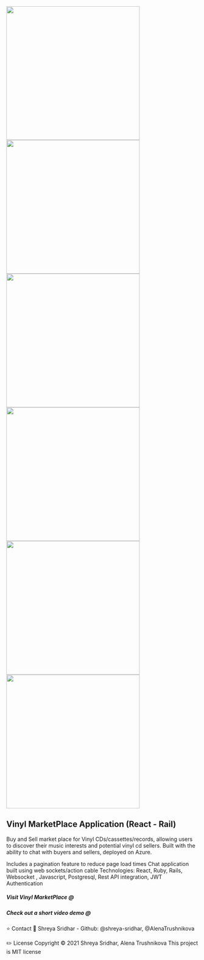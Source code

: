 <img src="https://user-images.githubusercontent.com/19844780/120867421-c0534f80-c546-11eb-9df2-4e6fca807783.PNG" width="350">
<img src="https://user-images.githubusercontent.com/19844780/120867432-c6493080-c546-11eb-8006-cbc5ed244e37.PNG" width="350">
<img src="https://user-images.githubusercontent.com/19844780/120867439-c9442100-c546-11eb-8731-bb86287165ec.PNG" width="350">
<img src="https://user-images.githubusercontent.com/19844780/120867446-cb0de480-c546-11eb-884e-d03066d44f71.PNG" width="350">
<img src="https://user-images.githubusercontent.com/19844780/120867450-cd703e80-c546-11eb-96c8-bf7f6e7c59b6.PNG" width="350">
<img src="https://user-images.githubusercontent.com/19844780/120867459-d103c580-c546-11eb-9d2e-5851c2dd10d4.PNG" width="350">

## Vinyl MarketPlace Application (React - Rail)

Buy and Sell market place for Vinyl CDs/cassettes/records, allowing users to discover their music interests and potential vinyl cd sellers. Built with the ability to chat with buyers and sellers, deployed on Azure.

Includes a pagination feature to reduce page load times
Chat application built using web sockets/action cable
Technologies: React, Ruby, Rails, Websocket , Javascript, Postgresql, Rest API integration, JWT Authentication

##### Visit Vinyl MarketPlace @ 
##### Check out a short video demo @ 


⭐ Contact 👤 Shreya Sridhar - Github: @shreya-sridhar, @AlenaTrushnikova

✏️ License Copyright © 2021 Shreya Sridhar, Alena Trushnikova
This project is MIT license
